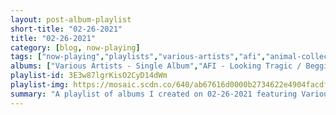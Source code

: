 ```yaml
---
layout: post-album-playlist
short-title: "02-26-2021"
title: "02-26-2021"
category: [blog, now-playing]
tags: ["now-playing","playlists","various-artists","afi","animal-collective","islands","sincerely","sincerely","sincerely","a-day-to-remember"]
albums: ["Various Artists - Single Album","AFI - Looking Tragic / Begging For Trouble","Animal Collective - Crestone (Original Score)","Islands - (We Like to) Do It with the Lights On","Sincerely - Y2K","Sincerely - Good Stuff","Sincerely - Sweet Talk","A Day To Remember - You're Welcome"]
playlist-id: 3E3w87lgrKisO2CyD14dWm
playlist-img: https://mosaic.scdn.co/640/ab67616d0000b2734622e4904facdf48632743e5ab67616d0000b27374d80fb4b20dbdabc446589aab67616d0000b27387c1c989f1c7204fda9eb238ab67616d0000b273cb38e1423648cae990388c42
summary: "A playlist of albums I created on 02-26-2021 featuring Various Artists, AFI, Animal Collective, Islands, Sincerely, Sincerely, Sincerely, and A Day To Remember"
---
```

